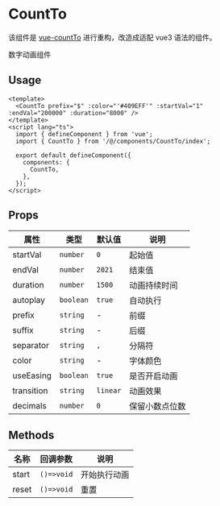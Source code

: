 # CountTo

该组件是 [vue-countTo](https://github.com/PanJiaChen/vue-countTo) 进行重构，改造成适配 vue3 语法的组件。

数字动画组件

## Usage

```vue
<template>
  <CountTo prefix="$" :color="'#409EFF'" :startVal="1" :endVal="200000" :duration="8000" />
</template>
<script lang="ts">
  import { defineComponent } from 'vue';
  import { CountTo } from '/@/components/CountTo/index';

  export default defineComponent({
    components: {
      CountTo,
    },
  });
</script>
```

## Props

| 属性       | 类型      | 默认值   | 说明           |
| ---------- | --------- | -------- | -------------- |
| startVal   | `number`  | `0`      | 起始值         |
| endVal     | `number`  | `2021`   | 结束值         |
| duration   | `number`  | `1500`   | 动画持续时间   |
| autoplay   | `boolean` | `true`   | 自动执行       |
| prefix     | `string`  | -        | 前缀           |
| suffix     | `string`  | -        | 后缀           |
| separator  | `string`  | `,`      | 分隔符         |
| color      | `string`  | -        | 字体颜色       |
| useEasing  | `boolean` | `true`   | 是否开启动画   |
| transition | `string`  | `linear` | 动画效果       |
| decimals   | `number`  | `0`      | 保留小数点位数 |

## Methods

| 名称  | 回调参数   | 说明         |
| ----- | ---------- | ------------ |
| start | `()=>void` | 开始执行动画 |
| reset | `()=>void` | 重置         |
